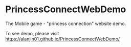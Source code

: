 # PrincessConnectWebDemo
The Mobile game - "princess connection" website demo.

To see demo, please visit https://alanjin01.github.io/PrincessConnectWebDemo/
